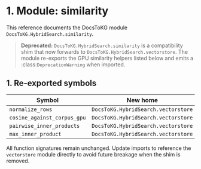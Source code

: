 # 1. Module: similarity

This reference documents the DocsToKG module ``DocsToKG.HybridSearch.similarity``.

> **Deprecated:** ``DocsToKG.HybridSearch.similarity`` is a compatibility shim that now
> forwards to ``DocsToKG.HybridSearch.vectorstore``. The module re-exports the GPU
> similarity helpers listed below and emits a :class:`DeprecationWarning` when imported.

## 1. Re-exported symbols

| Symbol | New home |
| ------ | -------- |
| ``normalize_rows`` | ``DocsToKG.HybridSearch.vectorstore`` |
| ``cosine_against_corpus_gpu`` | ``DocsToKG.HybridSearch.vectorstore`` |
| ``pairwise_inner_products`` | ``DocsToKG.HybridSearch.vectorstore`` |
| ``max_inner_product`` | ``DocsToKG.HybridSearch.vectorstore`` |

All function signatures remain unchanged. Update imports to reference the
``vectorstore`` module directly to avoid future breakage when the shim is
removed.
